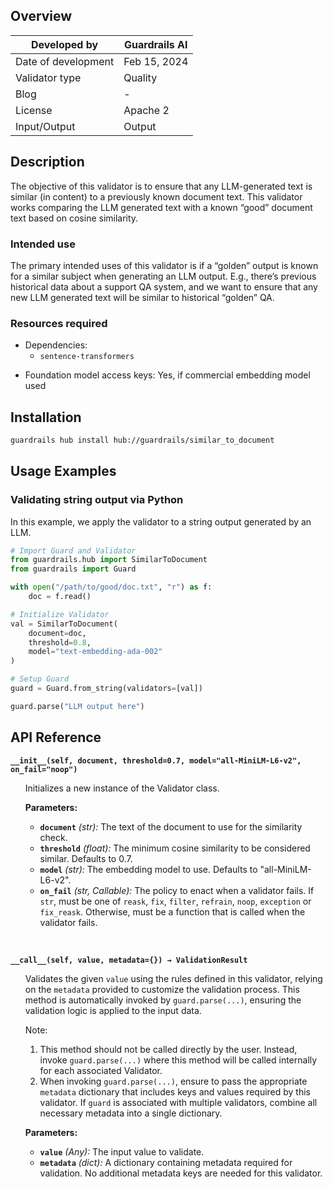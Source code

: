 ## Overview

| Developed by | Guardrails AI |
| --- | --- |
| Date of development | Feb 15, 2024 |
| Validator type | Quality |
| Blog | - |
| License | Apache 2 |
| Input/Output | Output |

## Description

The objective of this validator is to ensure that any LLM-generated text is similar (in content) to a previously known document text. This validator works comparing the LLM generated text with a known “good” document text based on cosine similarity.

### Intended use

The primary intended uses of this validator is if a “golden” output is known for a similar subject when generating an LLM output. E.g., there’s previous historical data about a support QA system, and we want to ensure that any new LLM generated text will be similar to historical “golden” QA.

### Resources required

* Dependencies:
    - `sentence-transformers`
- Foundation model access keys: Yes, if commercial embedding model used

## Installation

```bash
guardrails hub install hub://guardrails/similar_to_document
```

## Usage Examples

### Validating string output via Python

In this example, we apply the validator to a string output generated by an LLM.

```python
# Import Guard and Validator
from guardrails.hub import SimilarToDocument
from guardrails import Guard

with open("/path/to/good/doc.txt", "r") as f:
    doc = f.read()

# Initialize Validator
val = SimilarToDocument(
    document=doc,
    threshold=0.8,
    model="text-embedding-ada-002"
)

# Setup Guard
guard = Guard.from_string(validators=[val])

guard.parse("LLM output here")
```

## API Reference

**`__init__(self, document, threshold=0.7, model="all-MiniLM-L6-v2", on_fail="noop")`**
<ul>

Initializes a new instance of the Validator class.

**Parameters:**

- **`document`** _(str):_ The text of the document to use for the similarity check.
- **`threshold`** _(float):_ The minimum cosine similarity to be considered similar. Defaults to 0.7.
- **`model`** _(str):_ The embedding model to use. Defaults to "all-MiniLM-L6-v2".
- **`on_fail`** *(str, Callable):* The policy to enact when a validator fails. If `str`, must be one of `reask`, `fix`, `filter`, `refrain`, `noop`, `exception` or `fix_reask`. Otherwise, must be a function that is called when the validator fails.

</ul>

<br>

**`__call__(self, value, metadata={}) → ValidationResult`**

<ul>

Validates the given `value` using the rules defined in this validator, relying on the `metadata` provided to customize the validation process. This method is automatically invoked by `guard.parse(...)`, ensuring the validation logic is applied to the input data.

Note:

1. This method should not be called directly by the user. Instead, invoke `guard.parse(...)` where this method will be called internally for each associated Validator.
2. When invoking `guard.parse(...)`, ensure to pass the appropriate `metadata` dictionary that includes keys and values required by this validator. If `guard` is associated with multiple validators, combine all necessary metadata into a single dictionary.

**Parameters:**

- **`value`** *(Any):* The input value to validate.
- **`metadata`** *(dict):* A dictionary containing metadata required for validation. No additional metadata keys are needed for this validator.

</ul>
